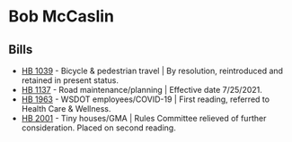 # Bob McCaslin
## Bills
* [HB 1039](/bill/2021-22/hb/1039/) - Bicycle & pedestrian travel | By resolution, reintroduced and retained in present status.
* [HB 1137](/bill/2021-22/hb/1137/) - Road maintenance/planning | Effective date 7/25/2021.
* [HB 1963](/bill/2021-22/hb/1963/) - WSDOT employees/COVID-19 | First reading, referred to Health Care & Wellness.
* [HB 2001](/bill/2021-22/hb/2001/) - Tiny houses/GMA | Rules Committee relieved of further consideration.  Placed on second reading.
